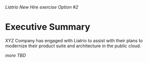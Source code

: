 *Liatrio New Hire exercise Option #2*

# Executive Summary
XYZ Company has engaged with Liatrio to assist with their plans to modernize their product suite and architecture in the public cloud. 

*more TBD*
